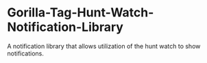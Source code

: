 # Gorilla-Tag-Hunt-Watch-Notification-Library
A notification library that allows utilization of the hunt watch to show notifications.
